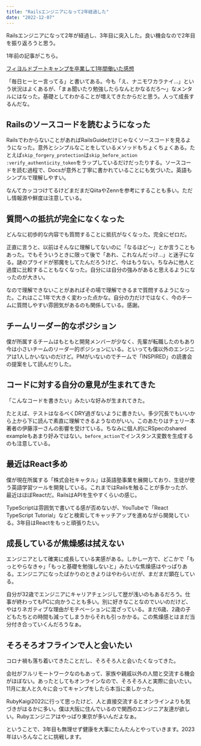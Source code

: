 ```yaml
---
title: "Railsエンジニアになって2年経過した"
date: "2022-12-07"
---
```


Railsエンジニアになって2年が経過し、3年目に突入した。良い機会なので2年目を振り返ろうと思う。

1年前の記事がこちら。

[フィヨルドブートキャンプを卒業して1年間働いた感想](https://www.kota-kanazawa.com/posts/after-fjord)

「毎日ヒーヒー言ってる」と書いてある。今も「え、ナニモワカラナイ…」という状況はよくあるが、「まぁ聞いたり勉強したらなんとかなるだろ〜」なメンタルにはなった。基礎としてわかることが増えてきたからだと思う。人って成長するんだな。

## Railsのソースコードを読むようになった

RailsでわからないことがあればRailsGuideだけじゃなくソースコードを見るようになった。意外とシンプルなことをしているメソッドもちょくちょくある。たとえば`skip_forgery_protection`は`skip_before_action :verify_authenticity_token`をラップしているだけだったりする。ソースコードを読む過程で、Docsが意外と丁寧に書かれていることにも気づいた。英語もシンプルで理解しやすい。

なんてカッコつけてるけどまだまだQiitaやZennを参考にすることも多い。ただし情報源や鮮度は注意している。

## 質問への抵抗が完全になくなった

どんなに初歩的な内容でも質問することに抵抗がなくなった。完全にゼロだ。

正直に言うと、以前はそんなに理解してないのに「なるほど〜」とか言うこともあった。でもそういうときに限って後で「あれ、これなんだっけ…」と迷子になる。謎のプライドが邪魔をしてたんだろうけど、今はもうない。ちなみに他人と過度に比較することもなくなった。自分には自分の強みがあると思えるようになったのが大きい。

なので理解できないことがあればその場で理解できるまで質問するようになった。これはここ1年で大きく変わった点かな。自分の力だけではなく、今のチームに質問しやすい雰囲気があるのも関係している。感謝。

## チームリーダー的なポジション

僕が所属するチームはもともと開発メンバーが少なく、先輩が転職したのもあり今は小さいチームのリーダー的ポジションにいる。といっても僕以外のエンジニアは1人しかいないのだけど。PMがいないのでチームで「INSPIRED」の読書会の提案をして読んだりした。

## コードに対する自分の意見が生まれてきた

「こんなコードを書きたい」みたいな好みが生まれてきた。

たとえば、テストはなるべくDRY過ぎないように書きたい。多少冗長でもいいから上から下に読んで素直に理解できるようなのがいい。このあたりはチェリー本著者の伊藤淳一さんの影響を受けている。ちなみに個人的にRSpecのshared exampleもあまり好みではない。`before_action`でインスタンス変数を生成するのも注意している。

## 最近はReact多め

僕が現在所属する「株式会社キャタル」は英語塾事業を展開しており、生徒が使う英語学習ツールを開発している。これまではRailsを触ることが多かったが、最近はほぼReactだ。RailsはAPIを生やすくらいの感じ。

TypeScriptは雰囲気で書いてる感が否めないが、YouTubeで「React TypeScript Tutorial」などと検索してキャッチアップを進めながら開発している。3年目はReactをもっと頑張りたい。

## 成長しているが焦燥感は拭えない

エンジニアとして確実に成長している実感がある。しかし一方で、どこかで「もっとやらなきゃ」「もっと基礎を勉強しないと」みたいな焦燥感はやっぱりある。エンジニアになったばかりのときよりはやわらいだが、まだまだ顕在している。

自分が32歳でエンジニアにキャリアチェンジして歴が浅いのもあるだろう。仕事が終わってもPCに向かうことも多い。別に好きなことなのでいいのだけど、やはりネガティブな理由がモチベーションに混ざっている。まだ6歳、2歳の子どもたちとの時間も減ってしまうからそれも引っかかる。この焦燥感とはまだ当分付き合っていくんだろうなぁ。

## そろそろオフラインで人と会いたい

コロナ禍も落ち着いてきたことだし、そろそろ人と会いたくなってきた。

会社がフルリモートワークなのもあって、家族や親戚以外の人間と交流する機会がほぼない。あったとしてもオンラインなので、そろそろ人と実際に会いたい。11月に友人と久々に会ってキャンプをしたら本当に楽しかった。

RubyKaigi2022に行って思ったけど、人と直接交流するとオンラインよりも気づきがはるかに多い。僕は大阪に住んでいるので関西のエンジニア友達が欲しい。Rubyエンジニアはやっぱり東京が多いんだよなぁ。

ということで、3年目も無理せず健康を大事にたんたんとやっていきます。2023年はいろんなことに挑戦します。
